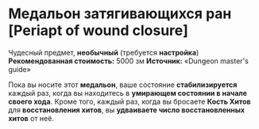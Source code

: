 # Медальон затягивающихся ран [Periapt of wound closure]

Чудесный предмет, **необычный** (требуется **настройка**)
**Рекомендованная стоимость:** 5000 зм
**Источник:** «Dungeon master's guide»

Пока вы носите этот **медальон**, ваше состояние **стабилизируется** каждый раз, когда вы находитесь в **умирающем состоянии в начале своего хода**. Кроме того, каждый раз, когда вы бросаете **Кость Хитов** для **восстановления хитов**, вы **удваиваете число восстановленных хитов** от неё.